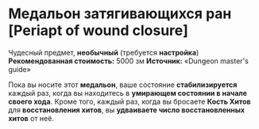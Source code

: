 # Медальон затягивающихся ран [Periapt of wound closure]

Чудесный предмет, **необычный** (требуется **настройка**)
**Рекомендованная стоимость:** 5000 зм
**Источник:** «Dungeon master's guide»

Пока вы носите этот **медальон**, ваше состояние **стабилизируется** каждый раз, когда вы находитесь в **умирающем состоянии в начале своего хода**. Кроме того, каждый раз, когда вы бросаете **Кость Хитов** для **восстановления хитов**, вы **удваиваете число восстановленных хитов** от неё.